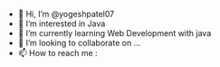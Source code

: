 - 👋 Hi, I’m @yogeshpatel07
- 👀 I’m interested in Java
- 🌱 I’m currently learning Web Development with java
- 💞️ I’m looking to collaborate on ...
- 📫 How to reach me : 

<!---
yogeshpatel07/yogeshpatel07 is a ✨ special ✨ repository because its `README.md` (this file) appears on your GitHub profile.
You can click the Preview link to take a look at your changes.
--->
